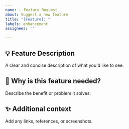 ```yaml
---
name: 💡 Feature Request
about: Suggest a new feature
title: "[Feature]: "
labels: enhancement
assignees: ''

---
```


## 💡 Feature Description

A clear and concise description of what you'd like to see.

## 🤔 Why is this feature needed?

Describe the benefit or problem it solves.

## ✨ Additional context

Add any links, references, or screenshots.
